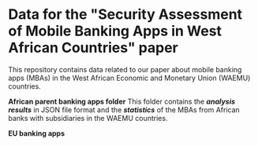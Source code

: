 # Data for the "Security Assessment of Mobile Banking Apps in West African Countries" paper
This repository contains data related to our paper about mobile banking apps (MBAs) in the West African Economic and Monetary Union
(WAEMU) countries.

**African parent banking apps folder**
This folder contains the ***analysis results*** in JSON file format and the ***statistics*** of the MBAs from African banks with subsidiaries in the WAEMU countries.

**EU banking apps**
